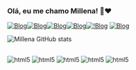 ### Olá, eu me chamo Millena! 👋❤️

[![Blog](https://img.shields.io/badge/Instagram-E4405F?style=for-the-badge&logo=instagram&logoColor=white)](htttps://instagram.com/https://www.instagram.com/millysz_s2/)[![Blog](https://img.shields.io/badge/Discord-7289DA?style=for-the-badge&logo=discord&logoColor=white)](https://Discord.com/░⃟⃛🌹◗Ꮋ𝚊𝚛𝚞✧#0971)[![Blog](https://img.shields.io/badge/LinkedIn-0077B5?style=for-the-badge&logo=linkedin&logoColor=white)](https://LinkedIn.com/MillenaSampaioZovadelli)[![Blog](https://img.shields.io/badge/Twitch-9146FF?style=for-the-badge&logo=twitch&logoColor=white)](https://Twitth.com/Millysz_s2)[![!Blog](https://img.shields.io/badge/Gmail-D14836?style=for-the-badge&logo=gmail&logoColor=white)](https://Gmail.com/millena.zovadelli@etec.sp.gov.br)
[![Blog](https://img.shields.io/badge/Spotify-1ED760?&style=for-the-badge&logo=spotify&logoColor=white)](Https://Millysz)

![Millena GitHub stats](https://github-readme-stats.vercel.app/api?username=Millenazova&show_icons=true&theme=radical)

<div style="display: incline_block"><br/>
<img aling="center" alt="html5"src="https://img.shields.io/badge/HTML5-E34F26?style=for-the-badge&logo=html5&logoColor=white" />
<img aling="center" alt="html5"src="https://img.shields.io/badge/CSS3-1572B6?style=for-the-badge&logo=css3&logoColor=white" />
<img aling="center" alt="html5"src="https://img.shields.io/badge/Bootstrap-563D7C?style=for-the-badge&logo=bootstrap&logoColor=white" />
<img aling="center" alt="html5"src="https://img.shields.io/badge/Canva-%2300C4CC.svg?&style=for-the-badge&logo=Canva&logoColor=white" />
<img aling="center" alt="html5"src="https://aleen42.github.io/badges/src/photoshop.svg" />
</div>
